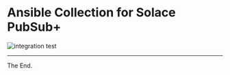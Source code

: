# Ansible Collection for Solace PubSub+

![integration test](https://github.com/solace-iot-team/ansible-solace-collection/workflows/integration%20test%20runner/badge.svg)

---
The End.
